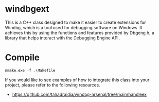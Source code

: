 # windbgext

This is a C++ class designed to make it easier to create extensions for Windbg, which is a tool used for debugging software on Windows. It achieves this by using the functions and features provided by Dbgeng.h, a library that helps interact with the Debugging Engine API.

# Compile

```C
nmake.exe -f .\Makefile 
```

If you would like to see examples of how to integrate this class into your project, please refer to the following resources.

- https://github.com/tahadraidia/windbg-arsenal/tree/main/handleex
